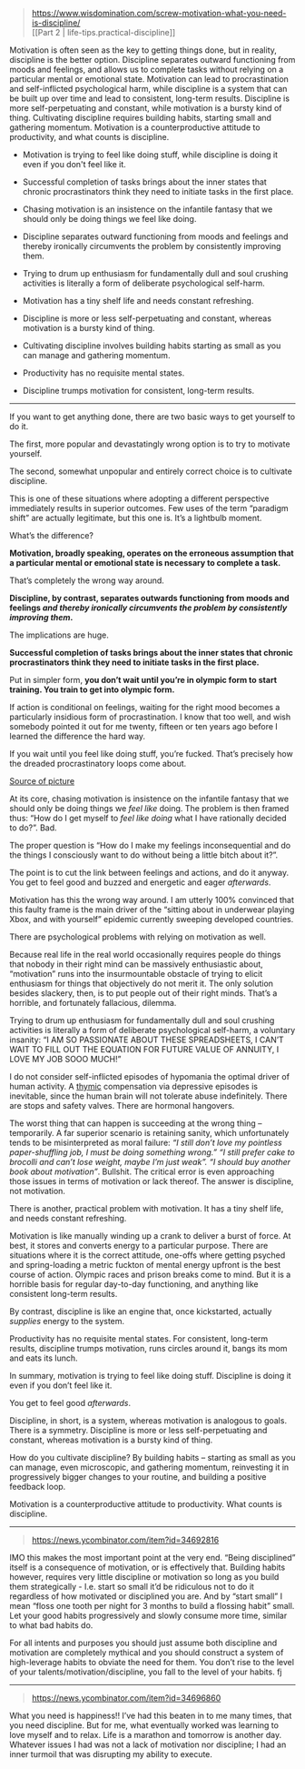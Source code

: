 
> https://www.wisdomination.com/screw-motivation-what-you-need-is-discipline/  
> [[Part 2 | life-tips.practical-discipline]]

Motivation is often seen as the key to getting things done, but in reality, discipline is the better option. Discipline separates outward functioning from moods and feelings, and allows us to complete tasks without relying on a particular mental or emotional state. Motivation can lead to procrastination and self-inflicted psychological harm, while discipline is a system that can be built up over time and lead to consistent, long-term results. Discipline is more self-perpetuating and constant, while motivation is a bursty kind of thing. Cultivating discipline requires building habits, starting small and gathering momentum. Motivation is a counterproductive attitude to productivity, and what counts is discipline.

- Motivation is trying to feel like doing stuff, while discipline is doing it even if you don't feel like it.

- Successful completion of tasks brings about the inner states that chronic procrastinators think they need to initiate tasks in the first place.

- Chasing motivation is an insistence on the infantile fantasy that we should only be doing things we feel like doing.

- Discipline separates outward functioning from moods and feelings and thereby ironically circumvents the problem by consistently improving them.

- Trying to drum up enthusiasm for fundamentally dull and soul crushing activities is literally a form of deliberate psychological self-harm.

- Motivation has a tiny shelf life and needs constant refreshing.

- Discipline is more or less self-perpetuating and constant, whereas motivation is a bursty kind of thing.

- Cultivating discipline involves building habits starting as small as you can manage and gathering momentum.

- Productivity has no requisite mental states.

- Discipline trumps motivation for consistent, long-term results.

---

If you want to get anything done, there are two basic ways to get yourself to do it.

The first, more popular and devastatingly wrong option is to try to motivate yourself.

The second, somewhat unpopular and entirely correct choice is to cultivate discipline.

This is one of these situations where adopting a different perspective immediately results in superior outcomes. Few uses of the term “paradigm shift” are actually legitimate, but this one is. It’s a lightbulb moment.

What’s the difference?

**Motivation, broadly speaking, operates on the erroneous assumption that a particular mental or emotional state is necessary to complete a task.**

That’s completely the wrong way around.

**Discipline, by contrast, separates outwards functioning from moods and feelings _and thereby ironically circumvents the problem by consistently improving them_.**

The implications are huge.

**Successful completion of tasks brings about the inner states that chronic procrastinators think they need to initiate tasks in the first place.**

Put in simpler form, **you don’t wait until you’re in olympic form to start training. You train to get into olympic form.**

If action is conditional on feelings, waiting for the right mood becomes a particularly insidious form of procrastination. I know that too well, and wish somebody pointed it out for me twenty, fifteen or ten years ago before I learned the difference the hard way.

If you wait until you feel like doing stuff, you’re fucked. That’s precisely how the dreaded procrastinatory loops come about.

[Source of picture](http://www.theatlantic.com/business/archive/2014/08/the-procrastination-loop-and-how-to-break-it/379142/)

At its core, chasing motivation is insistence on the infantile fantasy that we should only be doing things we _feel like_ doing. The problem is then framed thus: “How do I get myself to _feel like doing_ what I have rationally decided to do?”. Bad.

The proper question is “How do I make my feelings inconsequential and do the things I consciously want to do without being a little bitch about it?”.

The point is to cut the link between feelings and actions, and do it anyway. You get to feel good and buzzed and energetic and eager _afterwards_.

Motivation has this the wrong way around. I am utterly 100% convinced that this faulty frame is the main driver of the “sitting about in underwear playing Xbox, and with yourself” epidemic currently sweeping developed countries.

There are psychological problems with relying on motivation as well.

Because real life in the real world occasionally requires people do things that nobody in their right mind can be massively enthusiastic about, “motivation” runs into the insurmountable obstacle of trying to elicit enthusiasm for things that objectively do not merit it. The only solution besides slackery, then, is to put people out of their right minds. That’s a horrible, and fortunately fallacious, dilemma.

Trying to drum up enthusiasm for fundamentally dull and soul crushing activities is literally a form of deliberate psychological self-harm, a voluntary insanity: “I AM SO PASSIONATE ABOUT THESE SPREADSHEETS, I CAN’T WAIT TO FILL OUT THE EQUATION FOR FUTURE VALUE OF ANNUITY, I LOVE MY JOB SOOO MUCH!”

I do not consider self-inflicted episodes of hypomania the optimal driver of human activity. A [thymic](http://en.wikipedia.org/wiki/Dysthymia) compensation via depressive episodes is inevitable, since the human brain will not tolerate abuse indefinitely. There are stops and safety valves. There are hormonal hangovers.

The worst thing that can happen is succeeding at the wrong thing – temporarily. A far superior scenario is retaining sanity, which unfortunately tends to be misinterpreted as moral failure: _“I still don’t love my pointless paper-shuffling job, I must be doing something wrong.”_ _“I still prefer cake to brocolli and can’t lose weight, maybe I’m just weak”._ _“I should buy another book about motivation”_. Bullshit. The critical error is even approaching those issues in terms of motivation or lack thereof. The answer is discipline, not motivation.

There is another, practical problem with motivation. It has a tiny shelf life, and needs constant refreshing.

Motivation is like manually winding up a crank to deliver a burst of force. At best, it stores and converts energy to a particular purpose. There are situations where it is the correct attitude, one-offs where getting psyched and spring-loading a metric fuckton of mental energy upfront is the best course of action. Olympic races and prison breaks come to mind. But it is a horrible basis for regular day-to-day functioning, and anything like consistent long-term results.

By contrast, discipline is like an engine that, once kickstarted, actually _supplies_ energy to the system.

Productivity has no requisite mental states. For consistent, long-term results, discipline trumps motivation, runs circles around it, bangs its mom and eats its lunch.

In summary, motivation is trying to feel like doing stuff. Discipline is doing it even if you don’t feel like it.

You get to feel good _afterwards_.

Discipline, in short, is a system, whereas motivation is analogous to goals. There is a symmetry. Discipline is more or less self-perpetuating and constant, whereas motivation is a bursty kind of thing.

How do you cultivate discipline? By building habits – starting as small as you can manage, even microscopic, and gathering momentum, reinvesting it in progressively bigger changes to your routine, and building a positive feedback loop.

Motivation is a counterproductive attitude to productivity. What counts is discipline.

---

> https://news.ycombinator.com/item?id=34692816

IMO this makes the most important point at the very end. “Being disciplined” itself is a consequence of motivation, or is effectively that. Building habits however, requires very little discipline or motivation so long as you build them strategically - I.e. start so small it’d be ridiculous not to do it regardless of how motivated or disciplined you are.
And by “start small” I mean “floss one tooth per night for 3 months to build a flossing habit” small. Let your good habits progressively and slowly consume more time, similar to what bad habits do.

For all intents and purposes you should just assume both discipline and motivation are completely mythical and you should construct a system of high-leverage habits to obviate the need for them. You don’t rise to the level of your talents/motivation/discipline, you fall to the level of your habits.
fj

---

> https://news.ycombinator.com/item?id=34696860

What you need is happiness!! I’ve had this beaten in to me many times, that you need discipline. But for me, what eventually worked was learning to love myself and to relax. Life is a marathon and tomorrow is another day. Whatever issues I had was not a lack of motivation nor discipline; I had an inner turmoil that was disrupting my ability to execute.
